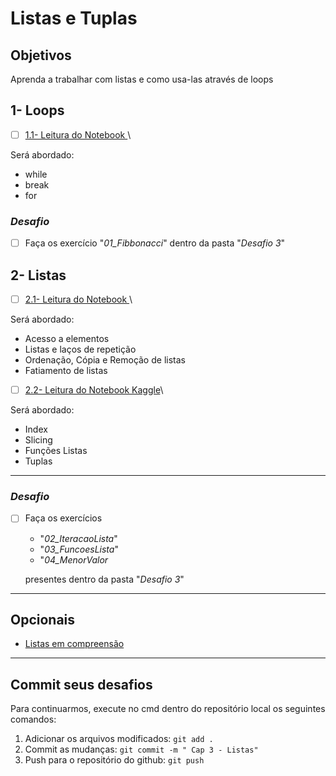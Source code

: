 # Listas e Tuplas

## Objetivos

Aprenda a trabalhar com listas e como usa-las através de loops

## 1- Loops

- [ ] [1.1- Leitura do Notebook ](http://luiszeni.com.br/python_classes/chapters/cap03.html)\

Será abordado:

- while
- break
- for

### _Desafio_

- [ ] Faça os exercício "_01_Fibbonacci_" dentro da pasta "_Desafio 3_"

## 2- Listas

- [ ] [2.1- Leitura do Notebook ](http://luiszeni.com.br/python_classes/chapters/cap04.html)\

Será abordado:

- Acesso a elementos
- Listas e laços de repetição
- Ordenação, Cópia e Remoção de listas
- Fatiamento de listas

- [ ] [2.2- Leitura do Notebook Kaggle](https://www.kaggle.com/colinmorris/lists)\

Será abordado:

- Index
- Slicing
- Funções Listas
- Tuplas

---

### _Desafio_

- [ ] Faça os exercícios

  - "_02_IteracaoLista_"
  - "_03_FuncoesLista_"
  - "_04_MenorValor_

  presentes dentro da pasta "_Desafio 3_"

---

## Opcionais

- [Listas em compreensão ](https://www.dcc.fc.up.pt/~acm/aulas/IP10/teorica-11.pdf)

---

## Commit seus desafios

Para continuarmos, execute no cmd dentro do repositório local os seguintes comandos:

1. Adicionar os arquivos modificados: `git add .`
2. Commit as mudanças: `git commit -m " Cap 3 - Listas"`
3. Push para o repositório do github: `git push`
